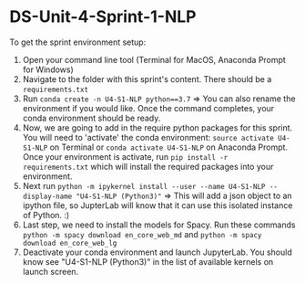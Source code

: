 # DS-Unit-4-Sprint-1-NLP

To get the sprint environment setup:
1. Open your command line tool (Terminal for MacOS, Anaconda Prompt for Windows)
2. Navigate to the folder with this sprint's content. There should be a `requirements.txt`
3. Run `conda create -n U4-S1-NLP python==3.7` => You can also rename the environment if you would like. Once the command completes, your conda environment should be ready.
4. Now, we are going to add in the require python packages for this sprint. You will need to 'activate' the conda environment: `source activate U4-S1-NLP` on Terminal or `conda activate U4-S1-NLP` on Anaconda Prompt. Once your environment is activate, run `pip install -r requirements.txt` which will install the required packages into your environment.
5. Next run `python -m ipykernel install --user --name U4-S1-NLP --display-name "U4-S1-NLP (Python3)"` => This will add a json object to an ipython file, so JupterLab will know that it can use this isolated instance of Python. :)
7. Last step, we need to install the models for Spacy. Run these commands `python -m spacy download en_core_web_md` and `python -m spacy download en_core_web_lg`
8. Deactivate your conda environment and launch JupyterLab. You should know see "U4-S1-NLP (Python3)" in the list of available kernels on launch screen.
